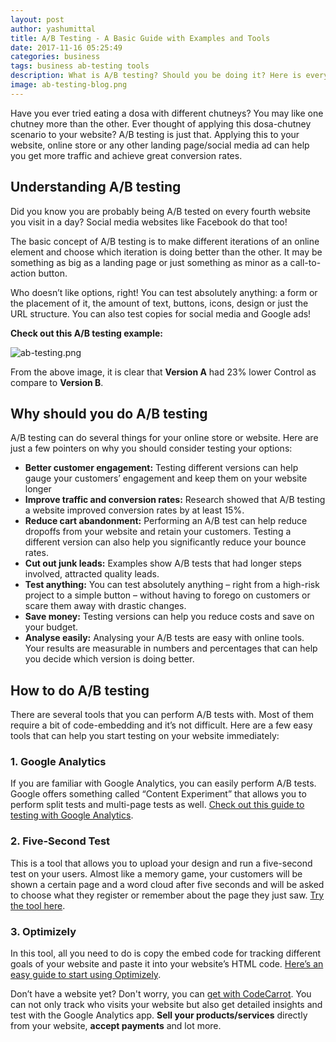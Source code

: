 ```yaml
---
layout: post
author: yashumittal
title: A/B Testing - A Basic Guide with Examples and Tools
date: 2017-11-16 05:25:49
categories: business
tags: business ab-testing tools
description: What is A/B testing? Should you be doing it? Here is everything you need to know about A/B testing, A/B testing examples and tools you can perform with.
image: ab-testing-blog.png
---
```


Have you ever tried eating a dosa with different chutneys? You may like one chutney more than the other. Ever thought of applying this dosa-chutney scenario to your website? A/B testing is just that. Applying this to your website, online store or any other landing page/social media ad can help you get more traffic and achieve great conversion rates.

## Understanding A/B testing

Did you know you are probably being A/B tested on every fourth website you visit in a day? Social media websites like Facebook do that too!

The basic concept of A/B testing is to make different iterations of an online element and choose which iteration is doing better than the other. It may be something as big as a landing page or just something as minor as a call-to-action button.

Who doesn’t like options, right! You can test absolutely anything: a form or the placement of it, the amount of text, buttons, icons, design or just the URL structure. You can also test copies for social media and Google ads!

**Check out this A/B testing example:**

![ab-testing.png](//blog.codecarrot.net/images/ab-testing.png)

From the above image, it is clear that **Version A** had 23% lower Control as compare to **Version B**.

## Why should you do A/B testing

A/B testing can do several things for your online store or website. Here are just a few pointers on why you should consider testing your options:

* **Better customer engagement:** Testing different versions can help gauge your customers’ engagement and keep them on your website longer
* **Improve traffic and conversion rates:** Research showed that A/B testing a website improved conversion rates by at least 15%.
* **Reduce cart abandonment:** Performing an A/B test can help reduce dropoffs from your website and retain your customers. Testing a different version can also help you significantly reduce your bounce rates.
* **Cut out junk leads:** Examples show A/B tests that had longer steps involved, attracted quality leads.
* **Test anything:** You can test absolutely anything – right from a high-risk project to a simple button – without having to forego on customers or scare them away with drastic changes.
* **Save money:** Testing versions can help you reduce costs and save on your budget.
* **Analyse easily:** Analysing your A/B tests are easy with online tools. Your results are measurable in numbers and percentages that can help you decide which version is doing better.

## How to do A/B testing

There are several tools that you can perform A/B tests with. Most of them require a bit of code-embedding and it’s not difficult. Here are a few easy tools that can help you start testing on your website immediately:

### 1. Google Analytics

If you are familiar with Google Analytics, you can easily perform A/B tests. Google offers something called “Content Experiment” that allows you to perform split tests and multi-page tests as well. [Check out this guide to testing with Google Analytics](/step-by-step-guide-to-ab-testing-with-google-analytics).

### 2. Five-Second Test

This is a tool that allows you to upload your design and run a five-second test on your users. Almost like a memory game, your customers will be shown a certain page and a word cloud after five seconds and will be asked to choose what they register or remember about the page they just saw. [Try the tool here](//fivesecondtest.com).

### 3. Optimizely

In this tool, all you need to do is copy the embed code for tracking different goals of your website and paste it into your website’s HTML code. [Here’s an easy guide to start using Optimizely](//www.youtube.com/watch?v=pJnpNgd-UdY).

Don’t have a website yet? Don't worry, you can [get with CodeCarrot](//www.codecarrot.net). You can not only track who visits your website but also get detailed insights and test with the Google Analytics app. **Sell your products/services** directly from your website, **accept payments** and lot more.
